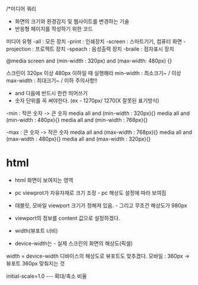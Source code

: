 /*미디어 쿼리 
 - 화면의 크기와 환경감지 및 웹사이트를 변경하는 기술
 - 반응형 페이지를 작성하기 위한 코드

 미디어 유형
 -all : 모든 장치
 -print : 인쇄장치
 -screen : 스마트기기, 컴퓨터 화면
 -projection : 프로젝트 장치
 -speach : 음성출력 장치
 -braile : 점자표시 장치

@media screen and (min-width : 320px) and (max-width: 480px) {}

스크린이 320px 이상 480px 이하일 때 실행해라
min-width : 최소크기~ / 이상
max-width : 최대크기~ / 이하
주의사항!!
- and 다음에 반드시 한칸 띄어쓰기
- 숫자 단위를 꼭 써야한다. (ex - 1270px/ 1270(X 잘못된 표기방식)

-min : 작은 숫자 -> 큰 숫자
media all and (min-width : 320px){}
media all and (min-width : 480px){}
media all and (min-width : 768px){}

-max : 큰 숫자 -> 작은 숫자
media all and (max-width : 768px){}
media all and (max-width : 480px){}
media all and (max-width : 320px){}

# html

 <meta name="viewport" content="width=device-width, initial-scale=1.0">

 - html 화면이 보여지는 영역
 - pc viewprot가 자유자재로 크기 조정 - pc 해상도 설정에 따라 보여짐
 - 태블릿, 모바일 viewport 크기가 정해져 있음. - 그리고 무조건 해상도가 980px

 - viewport의 정보를 content 값으로 설정하겠다.
 - width(뷰포트 너비)
 - device-width는 - 실제 스크린의 화면의 해상도(픽셀)

 width = device-width
 디바이스의 해상도로 뷰포트도 맞추겠다.
 모바일 : 360px -> 뷰포트 360px 맞춰지는 것

 initial-scale=1.0 --- 확대/축소 비율